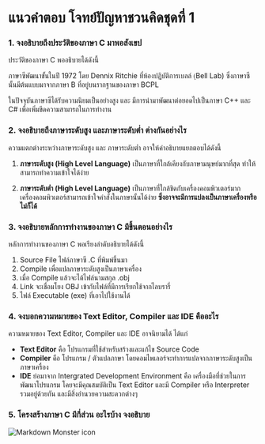 # แนวคำตอบ โจทย์ปัญหาชวนคิดชุดที่ 1 

###  1. จงอธิบายถึงประวัติของภาษา C มาพอสังเขป

ประวัติของภาษา C พออธิบายได้ดังนี้

ภาษาซีพัฒนาขั้นในปี 1972 โดย Dennix Ritchie ที่ห้องปฏิบัติการเบลล์ (ฺBell Lab) ซึ่งภาษาซีนั้นมีต้นแบบมาจากภาษา B ที่อยู่บนรากฐานของภาษา BCPL

ในปัจจุบันภาษาซีได้รับความนิยมเป็นอย่างสูง และ มีการนำมาพัฒนาต่อยอดไปเป็นภาษา C++ และ C# เพื่อเพิ่มขีดความสามารถในการทำงาน

### 2. จงอธิบายถึงภาษาระดับสูง และภาษาระดับต่ำ ต่างกันอย่างไร

ความแตกต่างระหว่างภาษาระดับสูง และ ภาษาระดับต่ำ อาจให้คำอธิบายแยกตอบได้ดังนี้

1. **ภาษาระดับสูง (High Level Language)** เป็นภาษาที่ใกล้เคียงกับภาษามนุษย์มากที่สุด ทำให้สามารถทำความเข้าใจได้ง่าย

2. **ภาษาระดับต่ำ (High Level Language)**  เป็นภาษาที่ใกล้ชิดกับเครื่องคอมพิวเตอร์มาก เครื่องคอมพิวเตอร์สามารถเข้าใจคำสั่งในภาษานั้นได้ง่าย **ซึ่งอาจจะมีการแปลงเป็นภาษาเครื่องหรือไม่ก็ได้**

### 3. จงอธิบายหลักการทำงานของภาษา C มีขึ้นตอนอย่างไร

หลักการทำงานของภาษา C พอเรียงลำดับอธิบายได้ดังนี้

1. Source File ไฟล์ภาษาซี .C ที่พิมพ์ขึ้นมา
2. Compile เพื่อแปลภาษาระดับสูงเป็นภาษาเครื่อง
3. เมื่อ Compile แล้วจะได้ไฟล์นามสกุล .obj
4. Link จะเชื่อมโยง OBJ เข้ากับไฟล์ที่มีการเรียกใช้จากไลบรารี่
5. ไฟล์ Executable (exe) ที่เอาไปใช้งานได้

### 4. จงบอกความหมายของ Text Editor, Compiler และ IDE คืออะไร

ความหมายของ Text Editor, Compiler และ IDE อาจนิยามได้ ได้แก่

- **Text Editor** คือ โปรแกรมที่ใช้สำหรับสร้างและแก้ไข Source Code
- **Compiler** คือ โปรแกรม / ตัวแปลภาษา โดยคอมไพเลอร์จะทำการแปลจากภาษาระดับสูงเป็นภาษาเครื่อง
- **IDE** ย่อมาจาก Intergrated Development Environment  คือ เครื่องมือที่ช่วยในการพัฒนาโปรแกรม โคยจะมีคุณสมบัติเป็น Text Editor และมี Compiler หรือ Interpreter รวมอยู่ด้วยกัน และมีสิ่งอํานวยความสะดวกต่างๆ

### 5. โครงสร้างภาษา C มีกี่ส่วน อะไรบ้าง จงอธิบาย
<img src="https://i.imgur.com/M4J7iVL.png"
     alt="Markdown Monster icon"
     style="float: left; margin-right: 10px;" />
